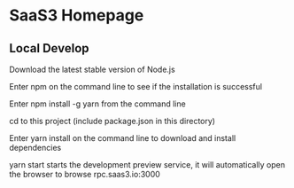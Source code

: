 # SaaS3 Homepage


## Local Develop

Download the latest stable version of Node.js

Enter npm on the command line to see if the installation is successful

Enter npm install -g yarn from the command line

cd to this project (include package.json in this directory)

Enter yarn install on the command line to download and install dependencies

yarn start starts the development preview service, it will automatically open the browser to browse rpc.saas3.io:3000
